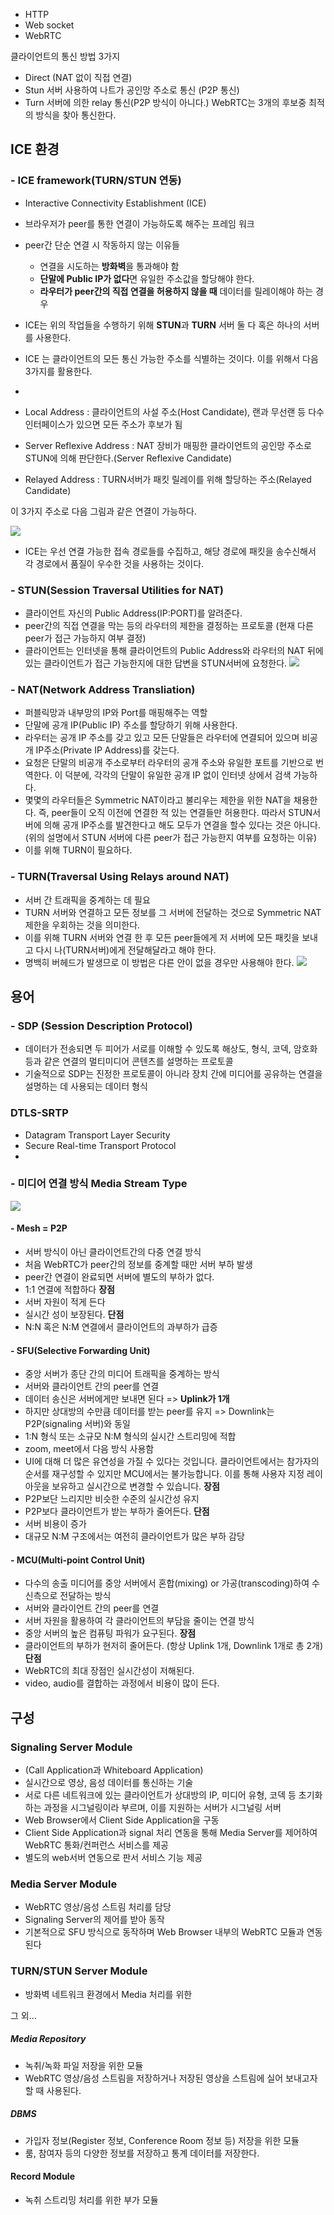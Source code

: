 - HTTP
- Web socket
- WebRTC


클라이언트의 통신 방법 3가지
- Direct  (NAT 없이 직접 연결)
- Stun 서버 사용하여 나트가 공인망 주소로 통신 (P2P 통신)
- Turn 서버에 의한 relay 통신(P2P 방식이 아니다.)
WebRTC는 3개의 후보중 최적의 방식을 찾아 통신한다.




## ICE 환경

### - ICE framework(TURN/STUN 연동)
- Interactive Connectivity Establishment (ICE)
- 브라우저가 peer를 통한 연결이 가능하도록 해주는 프레임 워크
-  peer간 단순 연결 시 작동하지 않는 이유들
    -   연결을 시도하는 **방화벽**을 통과해야 함
    -   **단말에 Public IP가 없다**면 유일한 주소값을 할당해야 한다.
    -   **라우터가 peer간의 직접 연결을 허용하지 않을 때** 데이터를 릴레이해야 하는 경우
- ICE는 위의 작업들을 수행하기 위해 **STUN**과 **TURN** 서버 둘 다 혹은 하나의 서버를 사용한다.


- ICE 는 클라이언트의 모든 통신 가능한 주소를 식별하는 것이다. 이를 위해서 다음 3가지를 활용한다.
- 
- Local Address : 클라이언트의 사설 주소(Host Candidate), 랜과 무선랜 등 다수 인터페이스가 있으면 모든 주소가 후보가 됨
- Server Reflexive Address : NAT 장비가 매핑한 클라이언트의 공인망 주소로 STUN에 의해 판단한다.(Server Reflexive Candidate)
- Relayed Address : TURN서버가 패킷 릴레이를 위해 할당하는 주소(Relayed Candidate)

이 3가지 주소로 다음 그림과 같은 연결이 가능하다.

![](/image/ice.png)
- ICE는 우선 연결 가능한 접속 경로들를 수집하고, 해당 경로에 패킷을 송수신해서 각 경로에서 품질이 우수한 것을 사용하는 것이다.







### - STUN(Session Traversal Utilities for NAT)
-  클라이언트 자신의 Public Address(IP:PORT)를 알려준다.
-   peer간의 직접 연결을 막는 등의 라우터의 제한을 결정하는 프로토콜 (현재 다른 peer가 접근 가능하지 여부 결정)
-   클라이언트는 인터넷을 통해 클라이언트의 Public Address와 라우터의 NAT 뒤에 있는 클라이언트가 접근 가능한지에 대한 답변을 STUN서버에 요청한다.
![](/image/webrtc_stun.png)

### - NAT(Network Address Transliation)
- 퍼블릭망과 내부망의 IP와 Port를 매핑해주는 역할
-  단말에 공개 IP(Public IP) 주소를 할당하기 위해 사용한다.
- 라우터는 공개 IP 주소를 갖고 있고 모든 단말들은 라우터에 연결되어 있으며 비공개 IP주소(Private IP Address)를 갖는다.
- 요청은 단말의 비공개 주소로부터 라우터의 공개 주소와 유일한 포트를 기반으로 번역한다. 이 덕분에, 각각의 단말이 유일한 공개 IP 없이 인터넷 상에서 검색 가능하다.
- 몇몇의 라우터들은 Symmetric NAT이라고 불리우는 제한을 위한 NAT을 채용한다. 즉, peer들이 오직 이전에 연결한 적 있는 연결들만 허용한다. 따라서 STUN서버에 의해 공개 IP주소를 발견한다고 해도 모두가 연결을 할수 있다는 것은 아니다.(위의 설명에서 STUN 서버에 다른 peer가 접근 가능한지 여부를 요청하는 이유)
- 이를 위해 TURN이 필요하다.


### - TURN(Traversal Using Relays around NAT)
- 서버 간 트래픽을 중계하는 데 필요
-  TURN 서버와 연결하고 모든 정보를 그 서버에 전달하는 것으로 Symmetric NAT 제한을 우회하는 것을 의미한다.
-   이를 위해 TURN 서버와 연결 한 후 모든 peer들에게 저 서버에 모든 패킷을 보내고 다시 나(TURN서버)에게 전달해달라고 해야 한다.
-   명백히 버헤드가 발생므로 이 방법은 다른 안이 없을 경우만 사용해야 한다.
![](/image/webrtc_turn.png)


## 용어

### - SDP (Session Description Protocol)
- 데이터가 전송되면 두 피어가 서로를 이해할 수 있도록 해상도, 형식, 코덱, 암호화 등과 같은 연결의 멀티미디어 콘텐츠를 설명하는 프로토콜
- 기술적으로 SDP는 진정한 프로토콜이 아니라 장치 간에 미디어를 공유하는 연결을 설명하는 데 사용되는 데이터 형식



### DTLS-SRTP
- Datagram Transport Layer Security 
- Secure Real-time Transport Protocol
- 


### - 미디어 연결 방식 Media Stream Type
![](/image/webrtc-server.png)

#### - Mesh = P2P
- 서버 방식이 아닌 클라이언트간의 다중 연결 방식
- 처음 WebRTC가 peer간의 정보를 중계할 때만 서버 부하 발생
- peer간 연결이 완료되면 서버에 별도의 부하가 없다. 
- 1:1 연결에 적합하다
**장점**
- 서버 자원이 적게 든다
- 실시간 성이 보장된다.
**단점**
- N:N 혹은 N:M 연결에서 클라이언트의 과부하가 급증

#### - SFU(Selective Forwarding Unit)
- 중앙 서버가 종단 간의 미디어 트래픽을 중계하는 방식
- 서버와 클라이언트 간의 peer를 연결
- 데이터 송신은 서버에게만 보내면 된다 => **Uplink가 1개**
- 하지만 상대방의 수만큼 데이터를 받는 peer를 유지 => Downlink는 P2P(signaling 서버)와 동일
- 1:N 형식 또는 소규모 N:M 형식의 실시간 스트리밍에 적합
- zoom, meet에서 다음 방식 사용함
- UI에 대해 더 많은 유연성을 가질 수 있다는 것입니다. 클라이언트에서는 참가자의 순서를 재구성할 수 있지만 MCU에서는 불가능합니다. 이를 통해 사용자 지정 레이아웃을 보유하고 실시간으로 변경할 수 있습니다.
**장점**
- P2P보단 느리지만 비슷한 수준의 실시간성 유지
- P2P보다 클라이언트가 받는 부하가 줄어든다.
**단점**
- 서버 비용이 증가
- 대규모 N:M 구조에서는 여전히 클라이언트가 많은 부하 감당


#### - MCU(Multi-point Control Unit)
- 다수의 송출 미디어를 중앙 서버에서 혼합(mixing) or 가공(transcoding)하여 수신측으로 전달하는 방식
- 서버와 클라이언트 간의 peer를 연결
- 서버 자원을 활용하여 각 클라이언트의 부담을 줄이는 연결 방식
- 중앙 서버의 높은 컴퓨팅 파워가 요구된다.
**장점**
- 클라이언트의 부하가 현저히 줄어든다. (항상 Uplink 1개, Downlink 1개로 총 2개)
**단점**
- WebRTC의 최대 장점인 실시간성이 저해된다. 
- video, audio를 결합하는 과정에서 비용이 많이 든다. 




## 구성
### Signaling Server Module
- (Call Application과 Whiteboard Application)
- 실시간으로 영상, 음성 데이터를 통신하는 기술
- 서로 다른 네트워크에 있는 클라이언트가 상대방의 IP, 미디어 유형, 코덱 등 초기화하는 과정을 시그널링이라 부르며, 이를 지원하는 서버가 시그널링 서버
- Web Browser에서 Client Side Application을 구동
- Client Side Application과 signal 처리 연동을 통해 Media Server를 제어하여 WebRTC 통화/컨퍼런스 서비스를 제공
- 별도의 web서버 연동으로 판서 서비스 기능 제공
### Media Server Module
- WebRTC 영상/음성 스트림 처리를 담당
- Signaling Server의 제어를 받아 동작
- 기본적으로 SFU 방식으로 동작하며 Web Browser 내부의 WebRTC 모듈과 연동된다


### TURN/STUN Server Module
- 방화벽 네트워크 환경에서 Media 처리를 위한

그 외...
##### Media Repository
- 녹취/녹화 파일 저장을 위한 모듈
- WebRTC 영상/음성 스트림을 저장하거나 저장된 영상을 스트림에 실어 보내고자 할 때 사용된다.
##### DBMS
- 가입자 정보(Register 정보, Conference Room 정보 등) 저장을 위한 모듈
- 룸, 참여자 등의 다양한 정보를 저장하고 통계 데이터를 저장한다.
#### Record Module
- 녹취 스트리밍 처리를 위한 부가 모듈

